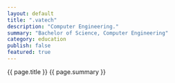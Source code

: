 ```yaml
---
layout: default
title: ".vatech"
description: "Computer Engineering." 
summary: "Bachelor of Science, Computer Engineering"   
category: education
publish: false
featured: true
---
```

{{ page.title }}
{{ page.summary }}